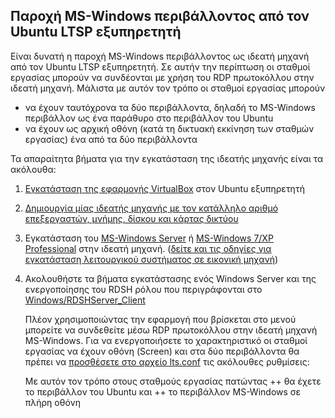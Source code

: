 ## Παροχή MS-Windows περιβάλλοντος από τον Ubuntu LTSP εξυπηρετητή

Είναι δυνατή η παροχή MS-Windows περιβάλλοντος ως ιδεατή μηχανή από τον
Ubuntu LTSP εξυπηρετητή. Σε αυτήν την περίπτωση οι σταθμοί εργασίας
μπορούν να συνδέονται με χρήση του RDP πρωτοκόλλου στην ιδεατή
μηχανή. Μάλιστα με αυτόν τον τρόπο οι σταθμοί εργασίας μπορούν

  - να έχουν ταυτόχρονα τα δύο περιβάλλοντα, δηλαδή το MS-Windows
    περιβάλλον ως ένα παράθυρο στο περιβάλλον του Ubuntu
  - να έχουν ως αρχική οθόνη (κατά τη δικτυακή εκκίνηση των σταθμών
    εργασίας) ένα από τα δύο περιβάλλοντα

Τα απαραίτητα βήματα για την εγκατάσταση της ιδεατής μηχανής είναι τα
ακόλουθα:

1.  [Εγκατάσταση της εφαρμογής
    VirtualBox](VirtualBox#Εγκατάσταση)
    στον Ubuntu εξυπηρετητή
2.  [Δημιουργία μίας ιδεατής μηχανής με τον κατάλληλο αριθμό
    επεξεργαστών, μνήμης, δίσκου και κάρτας
    δικτύου](VirtualBox#Δημιουργία_ιδεατής_μηχανής)


3.  Εγκατάσταση του [MS-Windows
    Server](Εγκατάσταση_εξυπηρετητή)
    ή [MS-Windows 7/XP
    Professional](Εγκατάσταση_σταθμού_εργασίας)
    στην ιδεατή μηχανή. ([δείτε και τις οδηγίες για εγκατάσταση
    λειτουργικού συστήματος σε εικονική
    μηχανή](VirtualBox#Εγκατάσταση_λειτουργικού_συστήματος))
4.  Ακολουθήστε τα βήματα εγκατάστασης ενός Windows Server και της
    ενεργοποίησης του RDSH ρόλου που περιγράφονται στο
    [Windows/RDSHServer_Client](RDSHServer_Client)


    Πλέον χρησιμοποιώντας την εφαρμογή  που βρίσκεται στο μενού
    μπορείτε να συνδεθείτε μέσω RDP πρωτοκόλλου στην ιδεατή
    μηχανή MS-Windows.
    Για να ενεργοποιήσετε το χαρακτηριστικό οι σταθμοί εργασίας να έχουν
    οθόνη (Screen) και στα δύο περιβάλλοντα θα πρέπει να [προσθέσετε στο
    αρχείο
    lts.conf](sch-scripts/Αρχεία_ρυθμίσεων#Επεξεργασία_του_lts.conf)
    τις ακόλουθες ρυθμίσεις:

    Με αυτόν τον τρόπο στους σταθμούς εργασίας πατώντας ++ θα έχετε το
    περιβάλλον του Ubuntu και ++ το περιβάλλον MS-Windows σε πλήρη
    οθόνη
